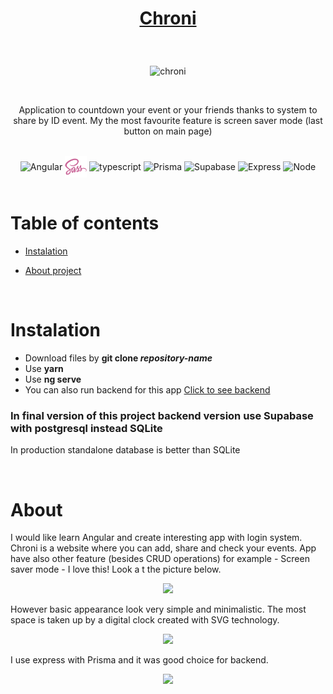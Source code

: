 # <p align="center">[Chroni](https://chroni.vercel.app/home)</p>

<br />


<p align="center"> <img src="https://user-images.githubusercontent.com/77500425/204862858-605c23b1-69da-4b2b-990d-e4284424fca0.png" title="chroni" alt="chroni"/></p>

<br />

<p align="center">Application to countdown your event or your friends thanks to system to share by ID event. My the most favourite feature is screen saver mode (last button on main page) </p>

<br />

<div align="center">

<img src="https://user-images.githubusercontent.com/77500425/204867272-17860be0-4cab-4283-9519-d2849d89ebac.png" alt="Angular" height="50"  align="center" title="Angular"/>
<img src="https://raw.githubusercontent.com/devicons/devicon/master/icons/sass/sass-original.svg" alt="sass"  height="35" align="center"/>

<img src="https://user-images.githubusercontent.com/77500425/161311954-e03613e7-54b2-4d1b-ac2e-559f8c1e9f2d.png" alt="typescript" height="50"  align="center" title="TS"/>
<img src="https://user-images.githubusercontent.com/77500425/204864719-c2ed036c-184d-4c22-b031-6aafd9361241.png" alt="Prisma" height="50"  align="center" title="Prisma"/>
<img src="https://user-images.githubusercontent.com/77500425/204864874-c9c0b991-8b77-4bed-afe4-0327e9802094.png" alt="Supabase" height="50"  align="center" title="Supabase"/>
<img src="https://user-images.githubusercontent.com/77500425/204865417-73772b7c-a17d-4a85-85ea-462bd723f13f.png" alt="Express" height="50"  align="center" title="ExpressJS"/>


<img src="https://user-images.githubusercontent.com/77500425/161312763-dd21dc88-2b1a-4a66-896b-8ce02e0c6a8c.png" alt="Node"  height="50" align="center"/>

</div>

<br />

# Table of contents
* [Instalation](#instalation)

* [About project](#about)





<br />

# Instalation
- Download files by **git clone _repository-name_**
- Use **yarn**
- Use **ng serve**
- You can also run backend for this app [Click to see backend](https://github.com/Piotrko64/node_auth-exercise)


### In final version of this project backend version use Supabase with postgresql instead SQLite
In production standalone database is better than SQLite 


<br />

# About 

I would like learn Angular and create interesting app with login system. Chroni is a website where you can add, share and check your events. App have also other feature (besides CRUD operations) for example - Screen saver mode - I love this! Look a t the picture below.
<p align="center"> <img height="400" src="https://user-images.githubusercontent.com/77500425/204868292-025e10aa-6e32-4ce2-9e0e-6aa7c1498eee.jpg"/><p>


However basic appearance look very simple and minimalistic. The most space is taken up by a digital clock created with SVG technology.

<p align="center"> <img height="400" src="https://user-images.githubusercontent.com/77500425/204869815-631514e5-9409-4a64-9d9b-7f4321b9d439.png"/><p>


I use express with Prisma and it was good choice for backend. 

<p align="center"> <img height="400" src="https://user-images.githubusercontent.com/77500425/204870140-f37d18a2-72ff-46a6-86af-e0b54240f823.png"/><p>



